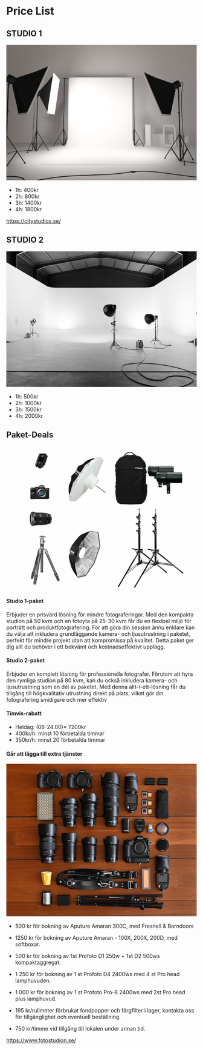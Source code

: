 # Price List

## STUDIO 1

![alt text](1.webp)

- 1h: 400kr
- 2h: 800kr
- 3h: 1400kr
- 4h: 1800kr

https://citystudios.se/

## STUDIO 2

![alt text](3.webp)
- 1h: 500kr
- 2h: 1000kr
- 3h: 1500kr
- 4h: 2000kr

## Paket-Deals

![alt text](1057475_profoto_b10x_product_photo.webp)

#### Studio 1-paket

Erbjuder en prisvärd lösning för mindre fotograferingar. Med den kompakta studion på 50 kvm och en fotoyta på 25-30 kvm får du en flexibel miljö för porträtt och produktfotografering. För att göra din session ännu enklare kan du välja att inkludera grundläggande kamera- och ljusutrustning i paketet, perfekt för mindre projekt utan att kompromissa på kvalitet. Detta paket ger dig allt du behöver i ett bekvämt och kostnadseffektivt upplägg.

#### Studio 2-paket

Erbjuder en komplett lösning för professionella fotografer. Förutom att hyra den rymliga studion på 80 kvm, kan du också inkludera kamera- och ljusutrustning som en del av paketet. Med denna allt-i-ett-lösning får du tillgång till högkvalitativ utrustning direkt på plats, vilket gör din fotografering smidigare och mer effektiv

#### Timvis-rabatt 

- Heldag: (06-24.00)= 7200kr
- 400kr/h: minst 10 förbetalda timmar
- 350kr/h: minst 20 förbetalda timmar

#### Går att lägga till extra tjänster

![alt text](Rocco_Ancora_Shotkit_001.jpg)

+ 500 kr för bokning av Aputure Amaran 300C, med Fresnell & Barndoors

+ 1250 kr för bokning av Aputure Amaran - 100X, 200X, 200D, med softboxar.
+ 500 kr för bokning av 1st Profoto D1 250w + 1st D2 500ws kompaktaggregat.
+ 1 250 kr för bokning av 1 st Profoto D4 2400ws med 4 st Pro head lamphuvuden.
+ 1 000 kr för bokning av 1 st Profoto Pro-8 2400ws med 2st Pro head plus lamphuvud.
+ 195 kr/rullmeter förbrukat fondpapper och färgfilter i lager, kontakta oss för tillgänglighet och eventuell beställning.
+ 750 kr/timme vid tillgång till lokalen under annan tid.

https://www.fotostudion.se/